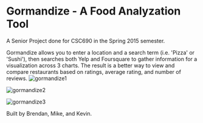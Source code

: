 # Gormandize - A Food Analyzation Tool
A Senior Project done for CSC690 in the Spring 2015 semester.

Gormandize allows you to enter a location and a search term (i.e. 'Pizza' or 'Sushi'), then searches both Yelp and Foursquare to gather information for a visualization across 3 charts. The result is a better way to view and compare restaurants based on ratings, average rating, and number of reviews.
![gormandize1](https://cloud.githubusercontent.com/assets/5156743/9105247/da673974-3bca-11e5-88a1-536e5f06d11c.png)


![gormandize2](https://cloud.githubusercontent.com/assets/5156743/9105246/da63e27e-3bca-11e5-9d10-9d66fa519d69.png)


![gormandize3](https://cloud.githubusercontent.com/assets/5156743/9105248/da74af28-3bca-11e5-808c-56daa5562cb3.png)

Built by Brendan, Mike, and Kevin.
